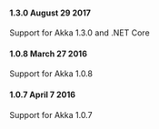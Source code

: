 #### 1.3.0 August 29 2017 ####

Support for Akka 1.3.0 and .NET Core

#### 1.0.8 March 27 2016 ####

Support for Akka 1.0.8

#### 1.0.7 April 7 2016 ####

Support for Akka 1.0.7